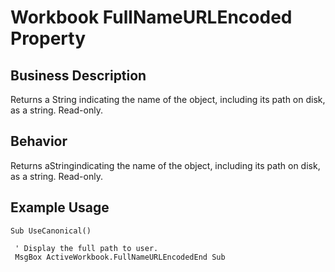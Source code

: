 # Workbook FullNameURLEncoded Property

## Business Description
Returns a String indicating the name of the object, including its path on disk, as a string. Read-only.

## Behavior
Returns aStringindicating the name of the object, including its path on disk, as a string. Read-only.

## Example Usage
```vba
Sub UseCanonical() 
 
 ' Display the full path to user. 
 MsgBox ActiveWorkbook.FullNameURLEncodedEnd Sub
```